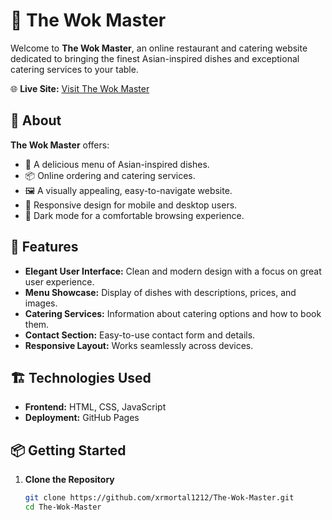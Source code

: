 # 🍜 The Wok Master

Welcome to **The Wok Master**, an online restaurant and catering website dedicated to bringing the finest Asian-inspired dishes and exceptional catering services to your table.

🌐 **Live Site:** [Visit The Wok Master](https://xrmortal1212.github.io/The-Wok-Master/)

## 🏮 About

**The Wok Master** offers:
- 🍲 A delicious menu of Asian-inspired dishes.
- 📦 Online ordering and catering services.
- 🖼️ A visually appealing, easy-to-navigate website.
- 📱 Responsive design for mobile and desktop users.
- 🌙 Dark mode for a comfortable browsing experience.

## 🚀 Features

- **Elegant User Interface:** Clean and modern design with a focus on great user experience.
- **Menu Showcase:** Display of dishes with descriptions, prices, and images.
- **Catering Services:** Information about catering options and how to book them.
- **Contact Section:** Easy-to-use contact form and details.
- **Responsive Layout:** Works seamlessly across devices.

## 🏗️ Technologies Used

- **Frontend:** HTML, CSS, JavaScript
- **Deployment:** GitHub Pages

## 📦 Getting Started

1. **Clone the Repository**
   ```bash
   git clone https://github.com/xrmortal1212/The-Wok-Master.git
   cd The-Wok-Master
